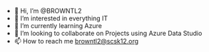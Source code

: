 - 👋 Hi, I’m @BROWNTL2
- 👀 I’m interested in everything IT
- 🌱 I’m currently learning Azure
- 💞️ I’m looking to collaborate on Projects using Azure Data Studio
- 📫 How to reach me browntl2@scsk12.org

<!---
BROWNTL2/BROWNTL2 is a ✨ special ✨ repository because its `README.md` (this file) appears on your GitHub profile.
You can click the Preview link to take a look at your changes.
--->
